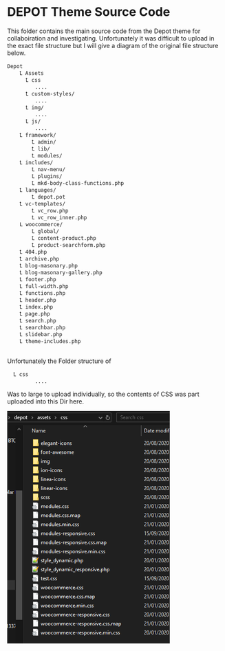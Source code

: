 # DEPOT Theme Source Code

This folder contains the main source code from the Depot theme for collaboiration and investigating.
Unfortunately it was difficult to upload in the exact file structure but I will give a diagram of the original file structure below.

```
Depot
    Ꝉ Assets
      Ꝉ css
         ....
      Ꝉ custom-styles/
         ....
      Ꝉ img/
         ....
      Ꝉ js/
         ....
    Ꝉ framework/
        Ꝉ admin/
        Ꝉ lib/
        Ꝉ modules/
    Ꝉ includes/
        Ꝉ nav-menu/
        Ꝉ plugins/
        Ꝉ mkd-body-class-functions.php
    Ꝉ languages/
        Ꝉ depot.pot
    Ꝉ vc-templates/
        Ꝉ vc_row.php
        Ꝉ vc_row_inner.php
    L woocommerce/
        Ꝉ global/
        Ꝉ content-product.php
        Ꝉ product-searchform.php
    Ꝉ 404.php
    Ꝉ archive.php
    Ꝉ blog-masonary.php
    Ꝉ blog-masonary-gallery.php
    Ꝉ footer.php
    Ꝉ full-width.php
    Ꝉ functions.php
    Ꝉ header.php
    Ꝉ index.php
    Ꝉ page.php
    Ꝉ search.php
    Ꝉ searchbar.php
    Ꝉ slidebar.php
    Ꝉ theme-includes.php
    
```

Unfortunately the Folder structure of 
```
  Ꝉ css
         ....
```
Was to large to upload individually, so the contents of CSS was part uploaded into this Dir here.

![Assets Folder](https://github.com/starkmatt/luxxyou-frontend/blob/master/wordpress/theme_depot/tree_img/image.png?raw=true)
    
